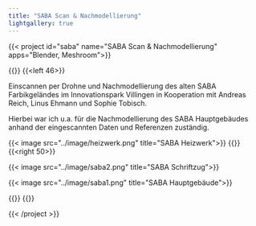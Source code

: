 ```yaml
---
title: "SABA Scan & Nachmodellierung"
lightgallery: true
---
```


{{< project id="saba" name="SABA Scan & Nachmodellierung" apps="Blender, Meshroom">}}

{{<twoculumn>}}
{{<left 46>}}

Einscannen per Drohne und Nachmodellierung des alten SABA Farbikgeländes im Innovationspark Villingen in Kooperation mit Andreas Reich, Linus Ehmann und Sophie Tobisch. 

Hierbei war ich u.a. für die Nachmodellierung des SABA Hauptgebäudes anhand der eingescannten Daten und Referenzen zuständig.

{{< image src="../image/heizwerk.png" title="SABA Heizwerk">}}
{{</left>}}
{{<right 50>}}

{{< image src="../image/saba2.png" title="SABA Schriftzug">}}

{{< image src="../image/saba1.png" title="SABA Hauptgebäude">}}

{{</right>}}
{{</twoculumn>}}

{{< /project >}}